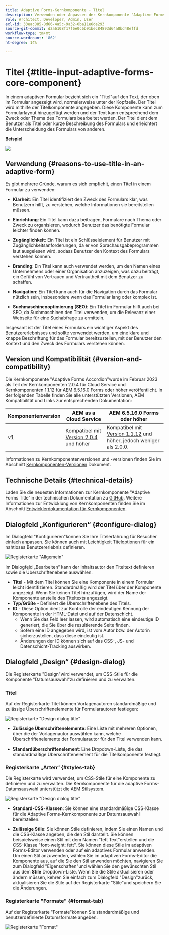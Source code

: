 ```yaml
---
title: Adaptive Forms-Kernkomponente - Titel
description: Verwenden oder Anpassen der Kernkomponente "Adaptive Forms-Titel".
role: Architect, Developer, Admin, User
exl-id: 33eac885-8d66-4a5c-9a32-0ba11e6de293
source-git-commit: d2a6108f17f6e0c6b91bec84893d64a8bd48effd
workflow-type: tm+mt
source-wordcount: '862'
ht-degree: 14%

---
```


# Titel {#title-input-adaptive-forms-core-component}

In einem adaptiven Formular bezieht sich ein &quot;Titel&quot;auf den Text, der oben im Formular angezeigt wird, normalerweise unter der Kopfzeile. Der Titel wird mithilfe der Titelkomponente angegeben. Diese Komponente kann zum Formularlayout hinzugefügt werden und der Text kann entsprechend dem Zweck oder Thema des Formulars bearbeitet werden. Der Titel dient dem Benutzer als Titel oder kurze Beschreibung des Formulars und erleichtert die Unterscheidung des Formulars von anderen.

**Beispiel**

![](/help/adaptive-forms/assets/title.png)

## Verwendung {#reasons-to-use-title-in-an-adaptive-form}

Es gibt mehrere Gründe, warum es sich empfiehlt, einen Titel in einem Formular zu verwenden:

* **Klarheit**: Ein Titel identifiziert den Zweck des Formulars klar, was Benutzern hilft, zu verstehen, welche Informationen sie bereitstellen müssen.

* **Einrichtung**: Ein Titel kann dazu beitragen, Formulare nach Thema oder Zweck zu organisieren, wodurch Benutzer das benötigte Formular leichter finden können.

* **Zugänglichkeit**: Ein Titel ist ein Schlüsselelement für Benutzer mit Zugänglichkeitsanforderungen, da er von Sprachausgabeprogrammen laut ausgelesen wird, sodass Benutzer den Kontext des Formulars verstehen können.

* **Branding**: Ein Titel kann auch verwendet werden, um den Namen eines Unternehmens oder einer Organisation anzuzeigen, was dazu beiträgt, ein Gefühl von Vertrauen und Vertrautheit mit dem Benutzer zu schaffen.

* **Navigation**: Ein Titel kann auch für die Navigation durch das Formular nützlich sein, insbesondere wenn das Formular lang oder komplex ist.

* **Suchmaschinenoptimierung (SEO)**: Ein Titel im Formular hilft auch bei SEO, da Suchmaschinen den Titel verwenden, um die Relevanz einer Webseite für eine Suchabfrage zu ermitteln.

Insgesamt ist der Titel eines Formulars ein wichtiger Aspekt des Benutzererlebnisses und sollte verwendet werden, um eine klare und knappe Beschriftung für das Formular bereitzustellen, mit der Benutzer den Kontext und den Zweck des Formulars verstehen können.

## Version und Kompatibilität {#version-and-compatibility}

Die Kernkomponente &quot;Adaptive Forms Accordion&quot;wurde im Februar 2023 als Teil der Kernkomponenten 2.0.4 für Cloud Service und Kernkomponenten 1.1.12 für AEM 6.5.16.0 Forms oder höher veröffentlicht. In der folgenden Tabelle finden Sie alle unterstützten Versionen, AEM Kompatibilität und Links zur entsprechenden Dokumentation:

| Komponentenversion | AEM as a Cloud Service | AEM 6.5.16.0 Forms oder höher |
|---|---|---|
| v1 | Kompatibel mit<br>[Version 2.0.4](/help/adaptive-forms/version.md) und höher | Kompatibel mit<br>[Version 1.1.12](/help/adaptive-forms/version.md) und höher, jedoch weniger als 2.0.0. |

Informationen zu Kernkomponentenversionen und -versionen finden Sie im Abschnitt [Kernkomponenten-Versionen](/help/adaptive-forms/version.md) Dokument.

<!-- ## Sample Component Output {#sample-component-output}

To experience the Accordion Component as well as see examples of its configuration options as well as HTML and JSON output, visit the [Component Library](https://adobe.com/go/aem_cmp_library_accordion). -->


## Technische Details {#technical-details}

Laden Sie die neuesten Informationen zur Kernkomponente &quot;Adaptive Forms Title&quot;in der technischen Dokumentation zu [GitHub](https://github.com/adobe/aem-core-forms-components/tree/master/ui.af.apps/src/main/content/jcr_root/apps/core/fd/components/form/title/v1/title). Weitere Informationen zur Entwicklung von Kernkomponenten finden Sie im Abschnitt [Entwicklerdokumentation für Kernkomponenten](/help/developing/overview.md).

## Dialogfeld „Konfigurieren“ {#configure-dialog}

Im Dialogfeld &quot;Konfigurieren&quot;können Sie Ihre Titelerfahrung für Besucher einfach anpassen. Sie können auch mit Leichtigkeit Titeloptionen für ein nahtloses Benutzererlebnis definieren.

![Registerkarte &quot;Allgemein&quot;](/help/adaptive-forms/assets/title_properties.png)

Im Dialogfeld „Bearbeiten“ kann der Inhaltsautor den Titeltext definieren sowie die Überschriftenebene auswählen.

* **Titel** - Mit dem Titel können Sie eine Komponente in einem Formular leicht identifizieren. Standardmäßig wird der Titel über der Komponente angezeigt. Wenn Sie keinen Titel hinzufügen, wird der Name der Komponente anstelle des Titeltexts angezeigt.
* **Typ/Größe** - Definiert die Überschriftenebene des Titels.
* **ID** - Diese Option dient zur Kontrolle der eindeutigen Kennung der Komponente in der HTML-Datei und auf der Datenschicht.
   * Wenn Sie das Feld leer lassen, wird automatisch eine eindeutige ID generiert, die Sie über die resultierende Seite finden.
   * Sofern eine ID angegeben wird, ist vom Autor bzw. der Autorin sicherzustellen, dass diese eindeutig ist.
   * Änderungen der ID können sich auf das CSS-, JS- und Datenschicht-Tracking auswirken.

## Dialogfeld „Design“ {#design-dialog}

Die Registerkarte &quot;Design&quot;wird verwendet, um CSS-Stile für die Komponente &quot;Datumsauswahl&quot;zu definieren und zu verwalten.

### Titel

Auf der Registerkarte Titel können Vorlagenautoren standardmäßige und zulässige Überschriftenelemente für Formularautoren festlegen:

![Registerkarte &quot;Design dialog title&quot;](/help/adaptive-forms/assets/title_heading.png)

* **Zulässige Überschriftenelemente**: Eine Liste mit mehreren Optionen, über die der Vorlagenautor auswählen kann, welche Überschriftenelemente der Formularautor für den Titel verwenden kann.

* **Standardüberschriftenelement**: Eine Dropdown-Liste, die das standardmäßige Überschriftenelement für die Titelkomponente festlegt.

### Registerkarte „Arten“ {#styles-tab}

Die Registerkarte wird verwendet, um CSS-Stile für eine Komponente zu definieren und zu verwalten. Die Kernkomponente für die adaptive Forms-Datumsauswahl unterstützt die AEM [Stilsystem](/help/get-started/authoring.md#component-styling).

![Registerkarte &quot;Design dialog title&quot;](/help/adaptive-forms/assets/title_styles.png)

* **Standard-CSS-Klassen**: Sie können eine standardmäßige CSS-Klasse für die Adaptive Forms-Kernkomponente zur Datumsauswahl bereitstellen.

* **Zulässige Stile**: Sie können Stile definieren, indem Sie einen Namen und die CSS-Klasse angeben, die den Stil darstellt. Sie können beispielsweise einen Stil mit dem Namen &quot;fett Text&quot;erstellen und die CSS-Klasse &quot;font-weight: fett&quot;. Sie können diese Stile im adaptiven Forms-Editor verwenden oder auf ein adaptives Formular anwenden. Um einen Stil anzuwenden, wählen Sie im adaptiven Forms-Editor die Komponente aus, auf die Sie den Stil anwenden möchten, navigieren Sie zum Dialogfeld &quot;Eigenschaften&quot;und wählen Sie den gewünschten Stil aus dem **Stile** Dropdown-Liste. Wenn Sie die Stile aktualisieren oder ändern müssen, kehren Sie einfach zum Dialogfeld &quot;Design&quot;zurück, aktualisieren Sie die Stile auf der Registerkarte &quot;Stile&quot;und speichern Sie die Änderungen.

### Registerkarte &quot;Formate&quot; {#format-tab}

Auf der Registerkarte &quot;Formate&quot;können Sie standardmäßige und benutzerdefinierte Datumsformate angeben.

![Registerkarte &quot;Format&quot;](/help/adaptive-forms/assets/title_styles.png)


